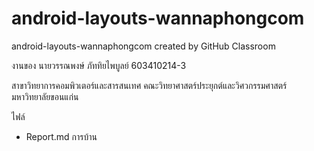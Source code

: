# android-layouts-wannaphongcom
android-layouts-wannaphongcom created by GitHub Classroom

งานของ นายวรรณพงษ์ ภัททิยไพบูลย์ 603410214-3

สาขาวิทยาการคอมพิวเตอร์และสารสนเทศ คณะวิทยาศาสตร์ประยุกต์และวิศวกรรมศาสตร์ มหาวิทยาลัยขอนแก่น

ไฟล์
- Report.md การบ้าน
